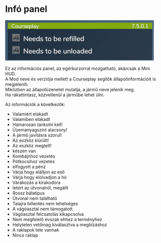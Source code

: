 # Infó panel

![Image](../assets/images/infopanel_0_0_480_130.png)

  
Ez az információs panel, az egérkurzorral mozgatható, akárcsak a Mini HUD.  
A Mod neve és verziója mellett a Courseplay segítők állapotinformációit is megjeleníti.  
Miközben az állapotüzenetet mutatja, a jármű neve jelenik meg.  
Ha rákattintasz, közvetlenül a járműbe lehet ülni.  

  
Az információk a következők:  
- Valamiért elakadt  
- Valamiben elakadt  
- Hamarosan tankolni kell!  
- Üzemanyagszint alacsony!  
- A jármű javításra szorul!  
- Az eszköz kiürült!  
- Az eszköz megtelt!  
- készen van  
- Kombájnhoz vezetés  
- Pótkocsihoz vezetés  
- elfogyott a pénz  
- Várja hogy elálljon az eső  
- Várja hogy elolvadjon a hó  
- Várakozás a kirakodóra  
- letért az útvonalról, megállt  
- Rossz bálatípus  
- Útvonal nem található  
- Talajra billentés nem lehetséges  
- A vágóasztal nem támogatott  
- Vágóasztal felcsatolás kikapcsolva  
- Nem megfelelő évszak ehhez a terményhez  
- Helytelen vetőmag kiválasztva a megbízáshoz  
- A raklapok tele vannak  
- Nincs raklap  

